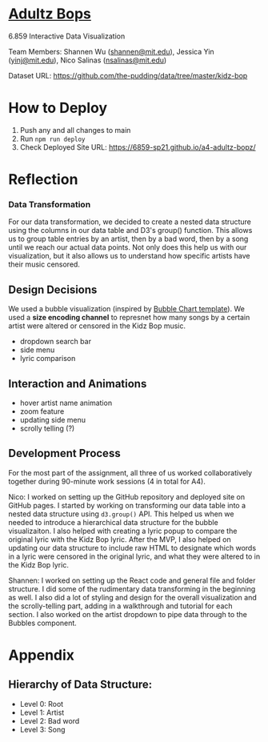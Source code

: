 # [Adultz Bops](https://6859-sp21.github.io/a4-adultz-bopz/)

6.859 Interactive Data Visualization

Team Members: Shannen Wu ([shannen@mit.edu](shannen@mit.edu)), Jessica Yin ([yinj@mit.edu](yinj@mit.edu)), Nico Salinas ([nsalinas@mit.edu](nsalinas@mit.edu))

Dataset URL: https://github.com/the-pudding/data/tree/master/kidz-bop

# How to Deploy

1. Push any and all changes to main
2. Run `npm run deploy`
3. Check Deployed Site URL: https://6859-sp21.github.io/a4-adultz-bopz/

# Reflection

### Data Transformation

For our data transformation, we decided to create a nested data structure using the columns in our data table and D3's group() function. This allows us to group table entries by an artist, then by a bad word, then by a song until we reach our actual data points. Not only does this help us with our visualization, but it also allows us to understand how specific artists have their music censored.

## Design Decisions

We used a bubble visualization (inspired by [Bubble Chart template](https://observablehq.com/@d3/bubble-chart)). We used a **size encoding channel** to represnet how many songs by a certain artist were altered or censored in the Kidz Bop music.

- dropdown search bar
- side menu
- lyric comparison

## Interaction and Animations

- hover artist name animation
- zoom feature
- updating side menu
- scrolly telling (?)

## Development Process

For the most part of the assignment, all three of us worked collaboratively together during 90-minute work sessions (4 in total for A4).

Nico: I worked on setting up the GitHub repository and deployed site on GitHub pages. I started by working on transforming our data table into a nested data structure using `d3.group()` API. This helped us when we needed to introduce a hierarchical data structure for the bubble visualizaiton. I also helped with creating a lyric popup to compare the original lyric with the Kidz Bop lyric. After the MVP, I also helped on updating our data structure to include raw HTML to designate which words in a lyric were censored in the original lyric, and what they were altered to in the Kidz Bop lyric.

Shannen: I worked on setting up the React code and general file and folder structure. I did some of the rudimentary data transforming in the beginning as well. I also did a lot of styling and design for the overall visualization and the scrolly-telling part, adding in a walkthrough and tutorial for each section. I also worked on the artist dropdown to pipe data through to the Bubbles component.

# Appendix

## Hierarchy of Data Structure:

- Level 0: Root
- Level 1: Artist
- Level 2: Bad word
- Level 3: Song
